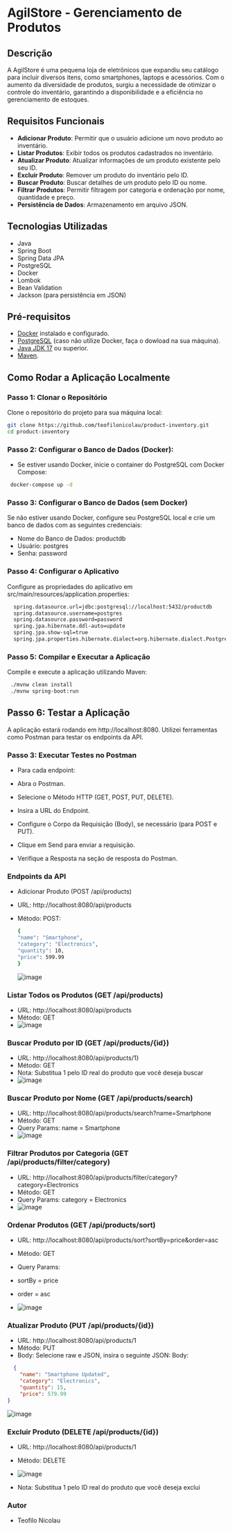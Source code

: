 # AgilStore - Gerenciamento de Produtos

## Descrição
A AgilStore é uma pequena loja de eletrônicos que expandiu seu catálogo para incluir diversos itens, como smartphones, laptops e acessórios. Com o aumento da diversidade de produtos, surgiu a necessidade de otimizar o controle do inventário, garantindo a disponibilidade e a eficiência no gerenciamento de estoques.

## Requisitos Funcionais
- **Adicionar Produto**: Permitir que o usuário adicione um novo produto ao inventário.
- **Listar Produtos**: Exibir todos os produtos cadastrados no inventário.
- **Atualizar Produto**: Atualizar informações de um produto existente pelo seu ID.
- **Excluir Produto**: Remover um produto do inventário pelo ID.
- **Buscar Produto**: Buscar detalhes de um produto pelo ID ou nome.
- **Filtrar Produtos**: Permitir filtragem por categoria e ordenação por nome, quantidade e preço.
- **Persistência de Dados**: Armazenamento em arquivo JSON.

## Tecnologias Utilizadas
- Java
- Spring Boot
- Spring Data JPA
- PostgreSQL
- Docker
- Lombok
- Bean Validation
- Jackson (para persistência em JSON)

## Pré-requisitos
- [Docker](https://www.docker.com/products/docker-desktop) instalado e configurado.
- [PostgreSQL](https://www.postgresql.org/download/) (caso não utilize Docker, faça o dowload na sua máquina).
- [Java JDK 17](https://www.oracle.com/java/technologies/javase-jdk17-downloads.html) ou superior.
- [Maven](https://maven.apache.org/download.cgi).

## Como Rodar a Aplicação Localmente

### Passo 1: Clonar o Repositório
Clone o repositório do projeto para sua máquina local:
```bash
git clone https://github.com/teofilonicolau/product-inventory.git
cd product-inventory
```
###  Passo 2: Configurar o Banco de Dados (Docker):
 - Se estiver usando Docker, inicie o container do PostgreSQL com Docker Compose:
 ```bash
  docker-compose up -d
```
### Passo 3: Configurar o Banco de Dados (sem Docker)
Se não estiver usando Docker, configure seu PostgreSQL local e crie um banco de dados com as seguintes credenciais:

- Nome do Banco de Dados: productdb
- Usuário: postgres
- Senha: password
### Passo 4: Configurar o Aplicativo
Configure as propriedades do aplicativo em src/main/resources/application.properties:

```bash
  spring.datasource.url=jdbc:postgresql://localhost:5432/productdb
  spring.datasource.username=postgres
  spring.datasource.password=password
  spring.jpa.hibernate.ddl-auto=update
  spring.jpa.show-sql=true
  spring.jpa.properties.hibernate.dialect=org.hibernate.dialect.PostgreSQLDialect

``` 
### Passo 5: Compilar e Executar a Aplicação
Compile e execute a aplicação utilizando Maven:

 ```bash
  ./mvnw clean install
  ./mvnw spring-boot:run

 ```
## Passo 6: Testar a Aplicação
A aplicação estará rodando em http://localhost:8080. Utilizei ferramentas como Postman para testar os endpoints da API.

### Passo 3: Executar Testes no Postman
- Para cada endpoint:

- Abra o Postman.

- Selecione o Método HTTP (GET, POST, PUT, DELETE).

- Insira a URL do Endpoint.

- Configure o Corpo da Requisição (Body), se necessário (para POST e PUT).

- Clique em Send para enviar a requisição.

- Verifique a Resposta na seção de resposta do Postman.

### Endpoints da API
  - Adicionar Produto (POST /api/products)
  - URL: http://localhost:8080/api/products
  - Método: POST:
    
   
     ```bash
    {
     "name": "Smartphone",
     "category": "Electronics",
     "quantity": 10,
     "price": 599.99
    }
    ```
     ![image](https://github.com/user-attachments/assets/a549ad6c-0884-45bb-85e1-eaf9fd404fd6)

    
  

###  Listar Todos os Produtos (GET /api/products)

- URL: http://localhost:8080/api/products
- Método: GET
- ![image](https://github.com/user-attachments/assets/8a8ec2e3-aec5-4592-9aa3-d66f9092f0c3)

  
### Buscar Produto por ID (GET /api/products/{id})
- URL: http://localhost:8080/api/products/1}
- Método: GET
- Nota: Substitua 1 pelo ID real do produto que você deseja buscar
- ![image](https://github.com/user-attachments/assets/f6142300-3976-429d-8895-cbcbac257357)


### Buscar Produto por Nome (GET /api/products/search)
- URL: http://localhost:8080/api/products/search?name=Smartphone
- Método: GET
- Query Params: name = Smartphone
- ![image](https://github.com/user-attachments/assets/3aba32ad-32f3-4b92-be23-9e47ce9aa6f8)

  
### Filtrar Produtos por Categoria (GET /api/products/filter/category)

- URL: http://localhost:8080/api/products/filter/category?category=Electronics
- Método: GET
- Query Params: category = Electronics
- ![image](https://github.com/user-attachments/assets/72ae9423-6120-4577-8962-3d4a70bfbcc5)


### Ordenar Produtos (GET /api/products/sort)
- URL: http://localhost:8080/api/products/sort?sortBy=price&order=asc

- Método: GET

- Query Params:

- sortBy = price

- order = asc
- ![image](https://github.com/user-attachments/assets/adce464c-353f-4d79-8fd7-7d83f6ae7f3f)
 

### Atualizar Produto (PUT /api/products/{id})
- URL: http://localhost:8080/api/products/1
- Método: PUT
- Body: Selecione raw e JSON, insira o seguinte JSON:
Body:
```json
  {
    "name": "Smartphone Updated",
    "category": "Electronics",
    "quantity": 15,
    "price": 579.99
}

  ```
![image](https://github.com/user-attachments/assets/e8f724e4-358b-469e-94db-495c5a54d0be)


### Excluir Produto (DELETE /api/products/{id})
- URL: http://localhost:8080/api/products/1

- Método: DELETE

- ![image](https://github.com/user-attachments/assets/9bb74452-880d-47a8-afef-3ea7afd2c524)


- Nota: Substitua 1 pelo ID real do produto que você deseja exclui
### Autor
- Teofilo Nicolau







 





